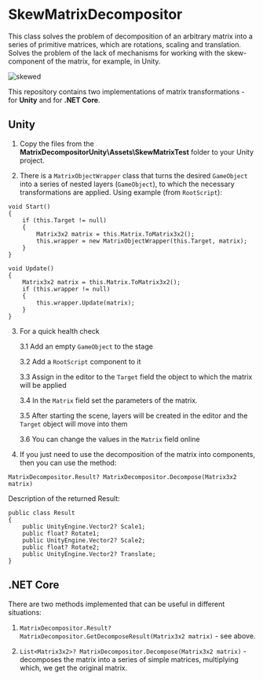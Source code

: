 # SkewMatrixDecompositor
This class solves the problem of decomposition of an arbitrary matrix into a series of primitive matrices, which are rotations, scaling and translation. Solves the problem of the lack of mechanisms for working with the skew-component of the matrix, for example, in Unity.

![skewed](https://github.com/xewelus/SkewMatrixDecompositor/assets/1760365/c46a317c-eec3-4df3-b05f-b0cf977d52af)

This repository contains two implementations of matrix transformations - for **Unity** and for **.NET Core**.

## Unity ##

1. Copy the files from the **MatrixDecompositorUnity\Assets\SkewMatrixTest** folder to your Unity project.

2. There is a ```MatrixObjectWrapper``` class that turns the desired ```GameObject``` into a series of nested layers (```GameObject```), to which the necessary transformations are applied.
   Using example (from ```RootScript```):

```
void Start()
{
    if (this.Target != null)
    {
        Matrix3x2 matrix = this.Matrix.ToMatrix3x2();
        this.wrapper = new MatrixObjectWrapper(this.Target, matrix);
    }
}

void Update()
{
    Matrix3x2 matrix = this.Matrix.ToMatrix3x2();  
    if (this.wrapper != null)
    {
        this.wrapper.Update(matrix);
    }
}
```

3. For a quick health check
   
    3.1 Add an empty ```GameObject``` to the stage

    3.2 Add a ```RootScript``` component to it

    3.3 Assign in the editor to the ```Target``` field the object to which the matrix will be applied

    3.4 In the ```Matrix``` field set the parameters of the matrix.

    3.5 After starting the scene, layers will be created in the editor and the ```Target``` object will move into them

    3.6 You can change the values in the ```Matrix``` field online

4. If you just need to use the decomposition of the matrix into components, then you can use the method:
   
```MatrixDecompositor.Result? MatrixDecompositor.Decompose(Matrix3x2 matrix)```

Description of the returned Result:

```
public class Result
{
    public UnityEngine.Vector2? Scale1;
    public float? Rotate1;
    public UnityEngine.Vector2? Scale2;
    public float? Rotate2;
    public UnityEngine.Vector2? Translate;
}
```

## .NET Core ##

There are two methods implemented that can be useful in different situations:

1. ```MatrixDecompositor.Result? MatrixDecompositor.GetDecomposeResult(Matrix3x2 matrix)``` - see above.

2. ```List<Matrix3x2>? MatrixDecompositor.Decompose(Matrix3x2 matrix)``` - decomposes the matrix into a series of simple matrices, multiplying which, we get the original matrix.
